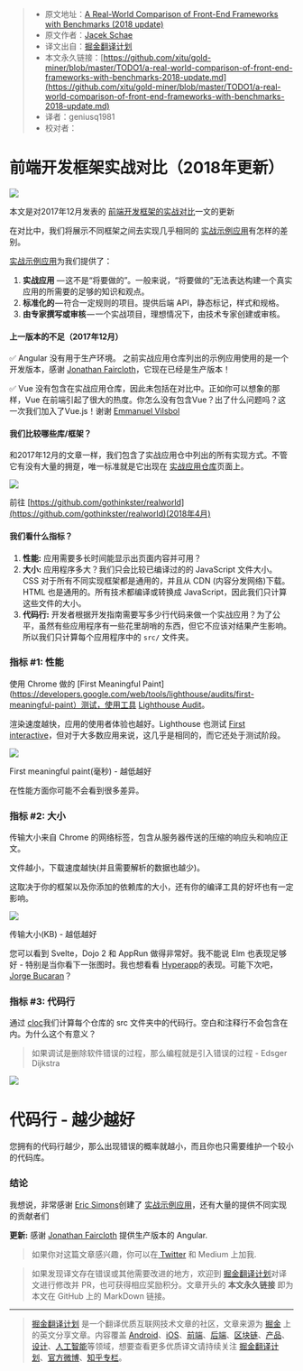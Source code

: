 > * 原文地址：[A Real-World Comparison of Front-End Frameworks with Benchmarks (2018 update)](https://medium.freecodecamp.org/a-real-world-comparison-of-front-end-frameworks-with-benchmarks-2018-update-e5760fb4a962)
> * 原文作者：[Jacek Schae](https://medium.freecodecamp.org/@jacekschae?source=post_header_lockup)
> * 译文出自：[掘金翻译计划](https://github.com/xitu/gold-miner)
> * 本文永久链接：[https://github.com/xitu/gold-miner/blob/master/TODO1/a-real-world-comparison-of-front-end-frameworks-with-benchmarks-2018-update.md](https://github.com/xitu/gold-miner/blob/master/TODO1/a-real-world-comparison-of-front-end-frameworks-with-benchmarks-2018-update.md)
> * 译者：geniusq1981
> * 校对者：

# 前端开发框架实战对比（2018年更新）

![](https://cdn-images-1.medium.com/max/1000/1*0aM-p4OCCxRMXroYn0qPVA.png)

本文是对2017年12月发表的 [前端开发框架的实战对比](https://medium.freecodecamp.org/a-real-world-comparison-of-front-end-frameworks-with-benchmarks-e1cb62fd526c)一文的更新

在对比中，我们将展示不同框架之间去实现几乎相同的 [实战示例应用](https://github.com/gothinkster/realworld)有怎样的差别。

 [实战示例应用](https://github.com/gothinkster/realworld)为我们提供了：

1.  **实战应用** — 这不是“将要做的”。一般来说，“将要做的”无法表达构建一个真实应用的所需要的足够的知识和观点。
2.  **标准化的** — 符合一定规则的项目。提供后端 API，静态标记，样式和规格。
3.  **由专家撰写或审核** — 一个实战项目，理想情况下，由技术专家创建或审核。

#### 上一版本的不足（2017年12月）

✅ Angular 没有用于生产环境。 之前实战应用仓库列出的示例应用使用的是一个开发版本，感谢 [Jonathan Faircloth](https://medium.com/@jafaircl)，它现在已经是生产版本！

✅ Vue 没有包含在实战应用仓库，因此未包括在对比中。正如你可以想象的那样，Vue 在前端引起了很大的热度。你怎么没有包含Vue？出了什么问题吗？这一次我们加入了Vue.js！谢谢 [Emmanuel Vilsbol](https://medium.com/@evilsbol)

#### 我们比较哪些库/框架？

和2017年12月的文章一样，我们包含了实战应用仓中列出的所有实现方式。不管它有没有大量的拥趸，唯一标准就是它出现在 [实战应用仓库](https://github.com/gothinkster/realworld)页面上。

![](https://cdn-images-1.medium.com/max/1000/1*IJ4a_VfY1Qn3yJaIy7pjVw.png)

前往 [https://github.com/gothinkster/realworld](https://github.com/gothinkster/realworld)(2018年4月)

#### 我们看什么指标？

1.  **性能:** 应用需要多长时间能显示出页面内容并可用？
2.  **大小:** 应用程序多大？我们只会比较已编译过的的 JavaScript 文件大小。 CSS 对于所有不同实现框架都是通用的，并且从 CDN (内容分发网络)下载。 HTML 也是通用的。所有技术都编译或转换成 JavaScript，因此我们只计算这些文件的大小。
3.  **代码行:** 开发者根据开发指南需要写多少行代码来做一个实战应用？为了公平，虽然有些应用程序有一些花里胡哨的东西，但它不应该对结果产生影响。所以我们只计算每个应用程序中的 `src/` 文件夹。

### 指标 #1: **性能**

使用 Chrome 做的 [First Meaningful Paint](https://developers.google.com/web/tools/lighthouse/audits/first-meaningful-paint）测试，使用工具 [Lighthouse Audit](https://developers.google.com/)。

渲染速度越快，应用的使用者体验也越好。Lighthouse 也测试 [First interactive](https://developers.google.com/web/tools/lighthouse/audits/first-interactive)，但对于大多数应用来说，这几乎是相同的，而它还处于测试阶段。

![](https://cdn-images-1.medium.com/max/1000/1*El9cBVFHxRG36XD8KNjA_g.png)

First meaningful paint(毫秒) - 越低越好

在性能方面你可能不会看到很多差异。

### 指标 #2: 大小

传输大小来自 Chrome 的网络标签，包含从服务器传送的压缩的响应头和响应正文。

文件越小，下载速度越快(并且需要解析的数据也越少)。

这取决于你的框架以及你添加的依赖库的大小，还有你的编译工具的好坏也有一定影响。

![](https://cdn-images-1.medium.com/max/1000/1*xHuwMctzoT6aA3BE4zXA5w.png)

传输大小(KB) - 越低越好

您可以看到 Svelte，Dojo 2 和 AppRun 做得非常好。我不能说 Elm 也表现足够好 - 特别是当你看下一张图时。我也想看看 [Hyperapp](https://hyperapp.js.org/)的表现。可能下次吧， [Jorge Bucaran](https://medium.com/@jorgebucaran)？

### 指标 #3: 代码行

通过 [cloc](https://github.com/AlDanial/cloc)我们计算每个仓库的 src 文件夹中的代码行。空白和注释行不会包含在内。为什么这个有意义？

>如果调试是删除软件错误的过程，那么编程就是引入错误的过程 - Edsger Dijkstra

![](https://cdn-images-1.medium.com/max/1000/1*YTfk05JBtqNBIoK_4u2H3g.png)

# 代码行 - 越少越好

您拥有的代码行越少，那么出现错误的概率就越小，而且你也只需要维护一个较小的代码库。

### 结论

我想说，非常感谢 [Eric Simons](https://medium.com/@er)创建了 [实战示例应用](https://github.com/gothinkster/realworld)，还有大量的提供不同实现的贡献者们

**更新:** 感谢 [Jonathan Faircloth](https://medium.com/@jafaircl) 提供生产版本的 Angular.

> 如果你对这篇文章感兴趣，你可以在[ Twitter](https://twitter.com/jacekschae) 和 Medium 上加我.

> 如果发现译文存在错误或其他需要改进的地方，欢迎到 [掘金翻译计划](https://github.com/xitu/gold-miner)对译文进行修改并 PR，也可获得相应奖励积分。文章开头的 **本文永久链接** 即为本文在 GitHub 上的 MarkDown 链接。


---

> [掘金翻译计划](https://github.com/xitu/gold-miner) 是一个翻译优质互联网技术文章的社区，文章来源为 [掘金](https://juejin.im) 上的英文分享文章。内容覆盖 [Android](https://github.com/xitu/gold-miner#android)、[iOS](https://github.com/xitu/gold-miner#ios)、[前端](https://github.com/xitu/gold-miner#前端)、[后端](https://github.com/xitu/gold-miner#后端)、[区块链](https://github.com/xitu/gold-miner#区块链)、[产品](https://github.com/xitu/gold-miner#产品)、[设计](https://github.com/xitu/gold-miner#设计)、[人工智能](https://github.com/xitu/gold-miner#人工智能)等领域，想要查看更多优质译文请持续关注 [掘金翻译计划](https://github.com/xitu/gold-miner)、[官方微博](http://weibo.com/juejinfanyi)、[知乎专栏](https://zhuanlan.zhihu.com/juejinfanyi)。

